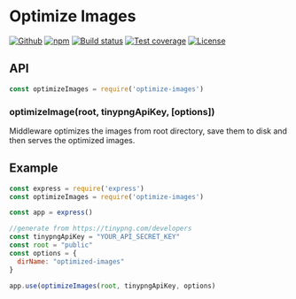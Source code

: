 # Optimize Images

[![Github][github-tag]][github-url]
[![npm][npm-tag]][npm-url]
[![Build status][travis-image]][travis-url]
[![Test coverage][coveralls-image]][coveralls-url]
[![License][license-image]][license-url]

## API

```js
const optimizeImages = require('optimize-images')
```
### optimizeImage(root, tinypngApiKey, [options])

Middleware optimizes the images from root directory, save them to disk and then serves the optimized images.

## Example

```js
const express = require('express')
const optimizeImages = require('optimize-images')

const app = express()

//generate from https://tinypng.com/developers
const tinypngApiKey = "YOUR_API_SECRET_KEY"
const root = "public"
const options = {
  dirName: "optimized-images" 
}

app.use(optimizeImages(root, tinypngApiKey, options)

```


[github-tag]: http://img.shields.io/github/tag/futerzak/optimize-images.svg?style=flat-square
[github-url]: https://github.com/futerzak/optimize-images/tags
[travis-image]: https://img.shields.io/travis/futerzak/optimize-images.svg?style=flat-square
[travis-url]: https://travis-ci.org/futerzak/optimize-images
[coveralls-image]: https://coveralls.io/repos/github/futerzak/optimize-images/badge.svg?branch=master
[coveralls-url]: https://coveralls.io/github/futerzak/optimize-images?branch=master
[license-image]: https://img.shields.io/badge/license-MIT-blue.svg?style=flat-square
[license-url]:https://raw.githubusercontent.com/futerzak/optimize-images/master/LICENSE
[npm-tag]: https://img.shields.io/npm/v/optimize-images.svg?style=flat-square
[npm-url]: https://www.npmjs.com/package/optimize-images
